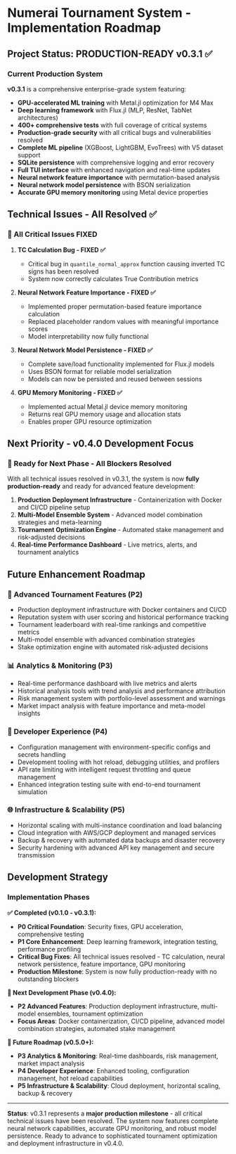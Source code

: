 # Numerai Tournament System - Implementation Roadmap

## Project Status: PRODUCTION-READY v0.3.1 ✅

### Current Production System
**v0.3.1** is a comprehensive enterprise-grade system featuring:
- **GPU-accelerated ML training** with Metal.jl optimization for M4 Max
- **Deep learning framework** with Flux.jl (MLP, ResNet, TabNet architectures)
- **400+ comprehensive tests** with full coverage of critical systems
- **Production-grade security** with all critical bugs and vulnerabilities resolved
- **Complete ML pipeline** (XGBoost, LightGBM, EvoTrees) with V5 dataset support
- **SQLite persistence** with comprehensive logging and error recovery
- **Full TUI interface** with enhanced navigation and real-time updates
- **Neural network feature importance** with permutation-based analysis
- **Neural network model persistence** with BSON serialization
- **Accurate GPU memory monitoring** using Metal device properties

## Technical Issues - All Resolved ✅

### 🎉 All Critical Issues FIXED
1. **TC Calculation Bug - FIXED ✅** 
   - Critical bug in `quantile_normal_approx` function causing inverted TC signs has been resolved
   - System now correctly calculates True Contribution metrics

2. **Neural Network Feature Importance - FIXED ✅**
   - Implemented proper permutation-based feature importance calculation
   - Replaced placeholder random values with meaningful importance scores
   - Model interpretability now fully functional

3. **Neural Network Model Persistence - FIXED ✅**
   - Complete save/load functionality implemented for Flux.jl models
   - Uses BSON format for reliable model serialization
   - Models can now be persisted and reused between sessions

4. **GPU Memory Monitoring - FIXED ✅**
   - Implemented actual Metal.jl device memory monitoring
   - Returns real GPU memory usage and allocation stats
   - Enables proper GPU resource optimization

## Next Priority - v0.4.0 Development Focus

### 🎯 Ready for Next Phase - All Blockers Resolved
With all technical issues resolved in v0.3.1, the system is now **fully production-ready** and ready for advanced feature development:

1. **Production Deployment Infrastructure** - Containerization with Docker and CI/CD pipeline setup
2. **Multi-Model Ensemble System** - Advanced model combination strategies and meta-learning
3. **Tournament Optimization Engine** - Automated stake management and risk-adjusted decisions
4. **Real-time Performance Dashboard** - Live metrics, alerts, and tournament analytics

## Future Enhancement Roadmap

### 🚀 Advanced Tournament Features (P2)
- Production deployment infrastructure with Docker containers and CI/CD
- Reputation system with user scoring and historical performance tracking
- Tournament leaderboard with real-time rankings and competitive metrics
- Multi-model ensemble with advanced combination strategies
- Stake optimization engine with automated risk-adjusted decisions

### 📊 Analytics & Monitoring (P3)
- Real-time performance dashboard with live metrics and alerts
- Historical analysis tools with trend analysis and performance attribution
- Risk management system with portfolio-level assessment and warnings
- Market impact analysis with feature importance and meta-model insights

### 🔧 Developer Experience (P4)
- Configuration management with environment-specific configs and secrets handling
- Development tooling with hot reload, debugging utilities, and profilers
- API rate limiting with intelligent request throttling and queue management
- Enhanced integration testing suite with end-to-end tournament simulation

### 🌐 Infrastructure & Scalability (P5)
- Horizontal scaling with multi-instance coordination and load balancing
- Cloud integration with AWS/GCP deployment and managed services
- Backup & recovery with automated data backups and disaster recovery
- Security hardening with advanced API key management and secure transmission

## Development Strategy

### Implementation Phases
**✅ Completed (v0.1.0 - v0.3.1):**
- **P0 Critical Foundation**: Security fixes, GPU acceleration, comprehensive testing
- **P1 Core Enhancement**: Deep learning framework, integration testing, performance profiling
- **Critical Bug Fixes**: All technical issues resolved - TC calculation, neural network persistence, feature importance, GPU monitoring
- **Production Milestone**: System is now fully production-ready with no outstanding blockers

**🚀 Next Development Phase (v0.4.0):**
- **P2 Advanced Features**: Production deployment infrastructure, multi-model ensembles, tournament optimization
- **Focus Areas**: Docker containerization, CI/CD pipeline, advanced model combination strategies, automated stake management

**🔮 Future Roadmap (v0.5.0+):**
- **P3 Analytics & Monitoring**: Real-time dashboards, risk management, market impact analysis
- **P4 Developer Experience**: Enhanced tooling, configuration management, hot reload capabilities
- **P5 Infrastructure & Scalability**: Cloud deployment, horizontal scaling, backup & recovery

---

**Status**: v0.3.1 represents a **major production milestone** - all critical technical issues have been resolved. The system now features complete neural network capabilities, accurate GPU monitoring, and robust model persistence. Ready to advance to sophisticated tournament optimization and deployment infrastructure in v0.4.0.